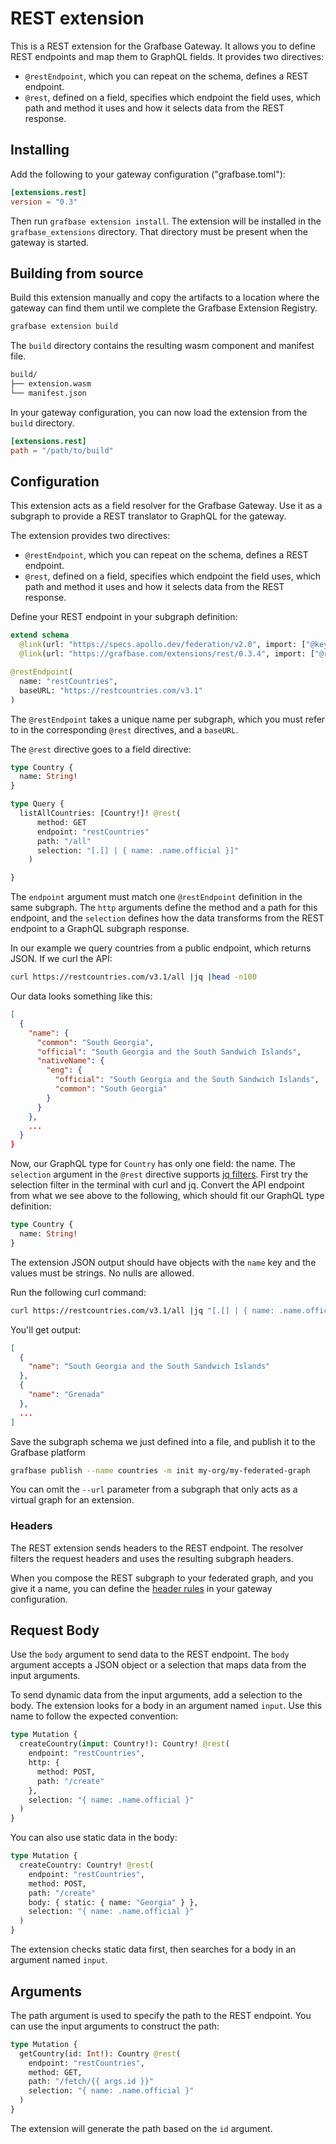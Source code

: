 # REST extension

This is a REST extension for the Grafbase Gateway. It allows you to define REST endpoints and map them to GraphQL fields. It provides two directives:

- `@restEndpoint`, which you can repeat on the schema, defines a REST endpoint.
- `@rest`, defined on a field, specifies which endpoint the field uses, which path and method it uses and how it selects data from the REST response.

## Installing

Add the following to your gateway configuration ("grafbase.toml"):

```toml
[extensions.rest]
version = "0.3"
```

Then run `grafbase extension install`. The extension will be installed in the `grafbase_extensions` directory. That directory must be present when the gateway is started.

## Building from source

Build this extension manually and copy the artifacts to a location where the gateway can find them until we complete the Grafbase Extension Registry.

```bash
grafbase extension build
```

The `build` directory contains the resulting wasm component and manifest file.

```bash
build/
├── extension.wasm
└── manifest.json
```

In your gateway configuration, you can now load the extension from the `build` directory.

```toml
[extensions.rest]
path = "/path/to/build"
```

## Configuration

This extension acts as a field resolver for the Grafbase Gateway. Use it as a subgraph to provide a REST translator to GraphQL for the gateway.

The extension provides two directives:

- `@restEndpoint`, which you can repeat on the schema, defines a REST endpoint.
- `@rest`, defined on a field, specifies which endpoint the field uses, which path and method it uses and how it selects data from the REST response.

Define your REST endpoint in your subgraph definition:

```graphql
extend schema
  @link(url: "https://specs.apollo.dev/federation/v2.0", import: ["@key", "@shareable"])
  @link(url: "https://grafbase.com/extensions/rest/0.3.4", import: ["@restEndpoint", "@rest"])

@restEndpoint(
  name: "restCountries",
  baseURL: "https://restcountries.com/v3.1"
)
```

The `@restEndpoint` takes a unique name per subgraph, which you must refer to in the corresponding `@rest` directives, and a `baseURL`.

The `@rest` directive goes to a field directive:

```graphql
type Country {
  name: String!
}

type Query {
  listAllCountries: [Country!]! @rest(
      method: GET
      endpoint: "restCountries"
      path: "/all"
      selection: "[.[] | { name: .name.official }]"
    )

}
```

The `endpoint` argument must match one `@restEndpoint` definition in the same subgraph. The `http` arguments define the method and a path for this endpoint, and the `selection` defines how the data transforms from the REST endpoint to a GraphQL subgraph response.

In our example we query countries from a public endpoint, which returns JSON. If we curl the API:

```bash
curl https://restcountries.com/v3.1/all |jq |head -n100
```

Our data looks something like this:

```json
[
  {
    "name": {
      "common": "South Georgia",
      "official": "South Georgia and the South Sandwich Islands",
      "nativeName": {
        "eng": {
          "official": "South Georgia and the South Sandwich Islands",
          "common": "South Georgia"
        }
      }
    },
    ...
  }
}
```

Now, our GraphQL type for `Country` has only one field: the name. The `selection` argument in the `@rest` directive supports [jq filters](https://jqlang.org/manual/). First try the selection filter in the terminal with curl and jq. Convert the API endpoint from what we see above to the following, which should fit our GraphQL type definition:

```graphql
type Country {
  name: String!
}
```

The extension JSON output should have objects with the `name` key and the values must be strings. No nulls are allowed.

Run the following curl command:

```bash
curl https://restcountries.com/v3.1/all |jq "[.[] | { name: .name.official }]"
```

You'll get output:

```json
[
  {
    "name": "South Georgia and the South Sandwich Islands"
  },
  {
    "name": "Grenada"
  },
  ...
]
```

Save the subgraph schema we just defined into a file, and publish it to the Grafbase platform

```bash
grafbase publish --name countries -m init my-org/my-federated-graph
```

You can omit the `--url` parameter from a subgraph that only acts as a virtual graph for an extension.

### Headers

The REST extension sends headers to the REST endpoint. The resolver filters the request headers and uses the resulting subgraph headers.

When you compose the REST subgraph to your federated graph, and you give it a name, you can define the [header rules](https://grafbase.com/docs/reference/gateway/configuration/subgraph-configuration#header-rules) in your gateway configuration.

## Request Body

Use the `body` argument to send data to the REST endpoint. The `body` argument accepts a JSON object or a selection that maps data from the input arguments.

To send dynamic data from the input arguments, add a selection to the body. The extension looks for a body in an argument named `input`. Use this name to follow the expected convention:

```graphql
type Mutation {
  createCountry(input: Country!): Country! @rest(
    endpoint: "restCountries",
    http: {
      method: POST,
      path: "/create"
    },
    selection: "{ name: .name.official }"
  )
}
```

You can also use static data in the body:

```graphql
type Mutation {
  createCountry: Country! @rest(
    endpoint: "restCountries",
    method: POST,
    path: "/create"
    body: { static: { name: "Georgia" } },
    selection: "{ name: .name.official }"
  )
}
```

The extension checks static data first, then searches for a body in an argument named `input`.

## Arguments

The path argument is used to specify the path to the REST endpoint. You can use the input arguments to construct the path:

```graphql
type Mutation {
  getCountry(id: Int!): Country @rest(
    endpoint: "restCountries",
    method: GET,
    path: "/fetch/{{ args.id }}"
    selection: "{ name: .name.official }"
  )
}
```

The extension will generate the path based on the `id` argument.
